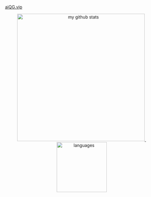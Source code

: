 [aiQG.vip](aiQG.vip)

<!-- status codes -->
<a align="center" href="https://aiQG.vip">
    <p align="center">
    <img src="https://github-readme-stats.vercel.app/api?username=aiQG&show_icons=true&theme=tokyonight" alt="my github stats" width="420"/>&nbsp;<img src="https://github-readme-stats.vercel.app/api/top-langs/?username=aiQG&layout=compact&theme=tokyonight" alt="languages" height="165">
    </p>
</a>
